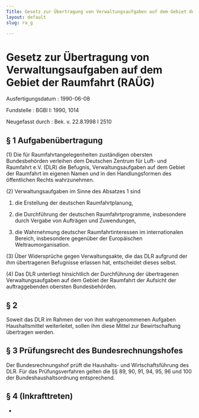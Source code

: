```yaml
---
Title: Gesetz zur Übertragung von Verwaltungsaufgaben auf dem Gebiet der Raumfahrt
layout: default
slug: ra_g

---
```


# Gesetz zur Übertragung von Verwaltungsaufgaben auf dem Gebiet der Raumfahrt (RAÜG)

Ausfertigungsdatum
:   1990-06-08

Fundstelle
:   BGBl I: 1990, 1014

Neugefasst durch
:   Bek. v. 22.8.1998 I 2510


## § 1 Aufgabenübertragung

(1) Die für Raumfahrtangelegenheiten zuständigen obersten
Bundesbehörden verleihen dem Deutschen Zentrum für Luft- und Raumfahrt
e.V. (DLR) die Befugnis, Verwaltungsaufgaben auf dem Gebiet der
Raumfahrt im eigenen Namen und in den Handlungsformen des öffentlichen
Rechts wahrzunehmen.

(2) Verwaltungsaufgaben im Sinne des Absatzes 1 sind

1.  die Erstellung der deutschen Raumfahrtplanung,


2.  die Durchführung der deutschen Raumfahrtprogramme, insbesondere durch
    Vergabe von Aufträgen und Zuwendungen,


3.  die Wahrnehmung deutscher Raumfahrtinteressen im internationalen
    Bereich, insbesondere gegenüber der Europäischen Weltraumorganisation.




(3) Über Widersprüche gegen Verwaltungsakte, die das DLR aufgrund der
ihm übertragenen Befugnisse erlassen hat, entscheidet dieses selbst.

(4) Das DLR unterliegt hinsichtlich der Durchführung der übertragenen
Verwaltungsaufgaben auf dem Gebiet der Raumfahrt der Aufsicht der
auftraggebenden obersten Bundesbehörden.


## § 2

Soweit das DLR im Rahmen der von ihm wahrgenommenen Aufgaben
Haushaltsmittel weiterleitet, sollen ihm diese Mittel zur
Bewirtschaftung übertragen werden.


## § 3 Prüfungsrecht des Bundesrechnungshofes

Der Bundesrechnungshof prüft die Haushalts- und Wirtschaftsführung des
DLR. Für das Prüfungsverfahren gelten die §§ 89, 90, 91, 94, 95, 96
und 100 der Bundeshaushaltsordnung entsprechend.


## § 4 (Inkrafttreten)

-

